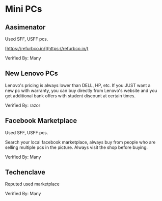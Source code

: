 # Mini PCs

## Aasimenator

Used SFF, USFF pcs.

[https://refurbco.in/](https://refurbco.in/)

Verified By: Many

## New Lenovo PCs

Lenovo's pricing is always lower than DELL, HP, etc. If you JUST want a new pc with warranty, you can buy directly from Lenovo's website and you get additional bank offers with student discount at certain times.

Verified By: razor

## Facebook Marketplace

Used SFF, USFF pcs.

Search your local facebook marketplace, always buy from people who are selling multiple pcs in the picture. Always visit the shop before buying.

Verified By: Many

## Techenclave

Reputed used marketplace

Verified By: Many
